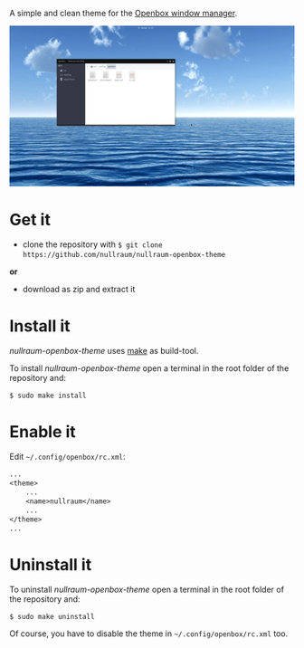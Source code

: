 A simple and clean theme for the [Openbox window manager](http://openbox.org/).

![Screenshot](https://github.com/nullraum/nullraum-openbox-theme/blob/master/screenshot.png)


# Get it

- clone the repository with `$ git clone https://github.com/nullraum/nullraum-openbox-theme` 

**or**

- download as zip and extract it


# Install it

*nullraum-openbox-theme* uses [make](https://www.gnu.org/software/make/) as build-tool. 

To install *nullraum-openbox-theme* open a terminal in the root folder of the repository and:

	$ sudo make install


# Enable it

Edit `~/.config/openbox/rc.xml`:

```
...
<theme>
	...
    <name>nullraum</name>
	...
</theme>
...
```


# Uninstall it

To uninstall *nullraum-openbox-theme* open a terminal in the root folder of the repository and:

	$ sudo make uninstall

Of course, you have to disable the theme in `~/.config/openbox/rc.xml` too.
